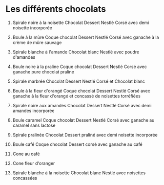 # Les différents chocolats

1. Spirale noire à la noisette
   Chocolat Dessert Nestlé Corsé avec demi noisette incorporée

2. Boule à la mûre
    Coque chocolat Dessert Nestlé Corsé avec ganache à la crème de mûre sauvage

3. Spirale blanche à l'amande
   Chocolat blanc Nestlé avec poudre d'amandes

4. Boule noire à la praline
   Coque chocolat Dessert Nestlé Corsé avec ganache pure chocolat praline

5. Spirale marbrée
   Chocolat Dessert Nestlé Corsé et Chocolat blanc

6. Boule à la fleur d'orangé
   Coque chocolat Dessert Nestlé Corsé avec ganache à la fleur d'orangé et concassé de noisettes torréfiées

7. Spirale noire aux amandes
   Chocolat Dessert Nestlé Corsé avec demi amandes incorporée

8. Boule caramel
   Coque chocolat Dessert Nestlé Corsé avec ganache au caramel sans lactose

9. Spirale pralinée
    Chocolat Dessert praliné avec demi noisette incorporée

10. Boule café
    Coque chocolat Dessert corsé avec ganache au café

11. Cone au café
12. Cone fleur d'oranger
13. Spirale blanche à la noisette
   Chocolat blanc Nestlé avec noisettes concassées